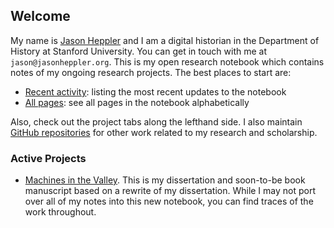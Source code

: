 ## Welcome

My name is [Jason Heppler](http://jasonheppler.org) and I am a digital historian in the Department of History at Stanford University. You can get in touch with me at `jason@jasonheppler.org`. This is my open research notebook which contains notes of my ongoing research projects. The best places to start are:

- [Recent activity](/archive/): listing the most recent updates to the notebook
- [All pages](/archive-alphabetical/): see all pages in the notebook alphabetically

Also, check out the project tabs along the lefthand side. I also maintain [GitHub repositories](http://github.com/hepplerj) for other work related to my research and scholarship.

### Active Projects

- [Machines in the Valley](). This is my dissertation and soon-to-be book manuscript based on a rewrite of my dissertation. While I may not port over all of my notes into this new notebook, you can find traces of the work throughout.